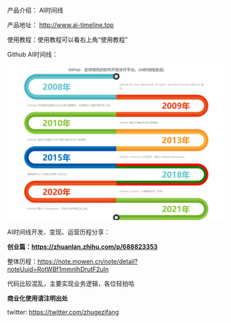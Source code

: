 产品介绍： AI时间线

产品地址： http://www.ai-timeline.top

使用教程：使用教程可以看右上角“使用教程”

Github AI时间线：

![image](github.jpeg)

AI时间线开发、变现、运营历程分享：

**创业篇：https://zhuanlan.zhihu.com/p/688823353**

整体历程：https://note.mowen.cn/note/detail?noteUuid=RotWBf1mmnlhDrutF2uIn


代码比较混乱，主要实现业务逻辑，各位轻拍哈

**商业化使用请注明出处**

twitter: https://twitter.com/zhugezifang





